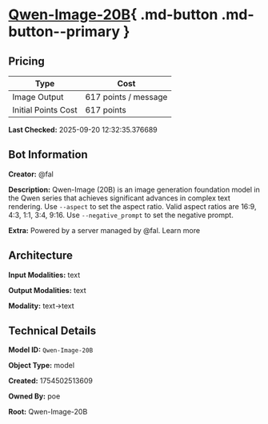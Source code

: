 # [Qwen-Image-20B](https://poe.com/Qwen-Image-20B){ .md-button .md-button--primary }

## Pricing

| Type | Cost |
|------|------|
| Image Output | 617 points / message |
| Initial Points Cost | 617 points |

**Last Checked:** 2025-09-20 12:32:35.376689


## Bot Information

**Creator:** @fal

**Description:** Qwen-Image (20B) is an image generation foundation model in the Qwen series that achieves significant advances in complex text rendering. Use `--aspect` to set the aspect ratio. Valid aspect ratios are 16:9, 4:3, 1:1, 3:4, 9:16. Use `--negative_prompt` to set the negative prompt.

**Extra:** Powered by a server managed by @fal. Learn more


## Architecture

**Input Modalities:** text

**Output Modalities:** text

**Modality:** text->text


## Technical Details

**Model ID:** `Qwen-Image-20B`

**Object Type:** model

**Created:** 1754502513609

**Owned By:** poe

**Root:** Qwen-Image-20B

